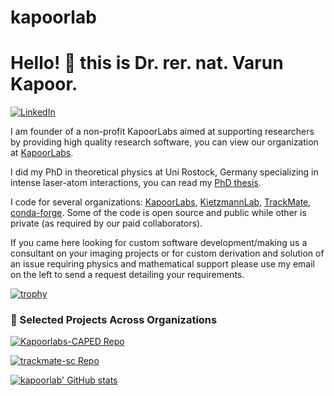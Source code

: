 # kapoorlab
# Hello! :wave: this is Dr. rer. nat. Varun Kapoor. 


[![LinkedIn][linkedin-shield]][linkedin-url]

I am founder of a non-profit KapoorLabs aimed at supporting researchers by providing high quality research software, you can view our organization at [KapoorLabs](https://kapoorlabs.org).

I did my PhD in theoretical physics at Uni Rostock, Germany specializing in intense laser-atom interactions, you can read my [PhD thesis](https://doi.org/10.18453/rosdok_id00001296).

[linkedin-shield]: https://img.shields.io/badge/-LinkedIn-black.svg?style=flat-square&logo=linkedin&colorB=555
[linkedin-url]: https://www.linkedin.com/in/varun-kapoor-6734b982/

I code for several organizations: [KapoorLabs](https://github.com/Kapoorlabs-CAPED), [KietzmannLab](https://github.com/KietzmannLab), [TrackMate](https://github.com/trackmate-sc), [conda-forge](https://github.com/conda-forge). Some of the code is open source and public while other is private (as required by our paid collaborators). 

If you came here looking for custom software development/making us a consultant on your imaging projects or for custom derivation and solution of an issue requiring physics and mathematical support please use my email on the left to send a request detailing your requirements.



[![trophy](https://github-profile-trophy.vercel.app/?username=kapoorlab)](https://github.com/ryo-ma/github-profile-trophy)




### 🔬 Selected Projects Across Organizations
[![Kapoorlabs-CAPED Repo](https://github-readme-stats.vercel.app/api/pin/?username=Kapoorlabs-CAPED&repo=NapaTrackMater)](https://github.com/Kapoorlabs-CAPED/Kaibu)



[![trackmate-sc Repo](https://github-readme-stats.vercel.app/api/pin/?username=trackmate-sc&repo=TrackMate-Oneat)](https://github.com/trackmate-sc/TrackMate)


[![kapoorlab' GitHub stats](https://github-readme-stats.vercel.app/api?username=kapoorlab&show_icons=true)](https://github.com/anuraghazra/github-readme-stats)


